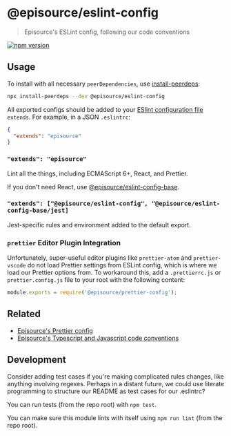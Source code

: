 # @episource/eslint-config

> Episource's ESLint config, following our code conventions

[![npm version](https://img.shields.io/npm/v/eslint-config-episource.svg)](https://www.npmjs.com/package/eslint-config-episource)

## Usage

To install with all necessary `peerDependencies`, use [install-peerdeps](https://github.com/nathanhleung/install-peerdeps#usage):

```sh
npx install-peerdeps --dev @episource/eslint-config
```

All exported configs should be added to your [ESlint configuration file](https://eslint.org/docs/user-guide/configuring#extending-configuration-files) `extends`.
For example, in a JSON `.eslintrc`:

```json
{
  "extends": "episource"
}
```

### `"extends": "episource"`

Lint all the things, including ECMAScript 6+, React, and Prettier.

If you don't need React, use [@episource/eslint-config-base](https://npmjs.com/@episource/eslint-config-base).

### `"extends": ["@episource/eslint-config", "@episource/eslint-config-base/jest]`

Jest-specific rules and environment added to the default export.


### `prettier` Editor Plugin Integration

Unfortunately, super-useful editor plugins like `prettier-atom` and `prettier-vscode` do not load Prettier settings from ESLint config, which is where we load our Prettier options from. To workaround this, add a `.prettierrc.js` or `prettier.config.js` file to your root with the following content:

```js
module.exports = require('@episource/prettier-config');
```

## Related

- [Episource's Prettier config](https://npmjs.com/@episource/prettier-config)
- [Episource's Typescript and Javascript code conventions](https://github.com/EpisourceLLC/ts-js-styleguide)

## Development

Consider adding test cases if you're making complicated rules changes, like anything involving regexes. Perhaps in a distant future, we could use literate programming to structure our README as test cases for our .eslintrc?

You can run tests (from the repo root) with `npm test`.

You can make sure this module lints with itself using `npm run lint` (from the repo root).
